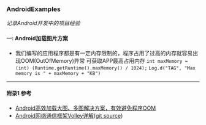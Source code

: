 ### AndroidExamples ###
*记录Android开发中的项目经验*

#### 一: Android加载图片方案 ####
* 我们编写的应用程序都是有一定内存限制的，程序占用了过高的内存就容易出现OOM(OutOfMemory)异常
可获取APP最高占用内存
  `int maxMemory = (int) (Runtime.getRuntime().maxMemory() / 1024);`
  `Log.d("TAG", "Max memory is " + maxMemory + "KB")`


----
#### 附录1 参考 ####
* [Android高效加载大图、多图解决方案，有效避免程序OOM](http://blog.csdn.net/guolin_blog/article/details/9316683)
* [Android网络通信框架Volley详解](http://blog.csdn.net/appandroid/article/details/13023327)([git source](https://android.googlesource.com/platform/frameworks/volley))

